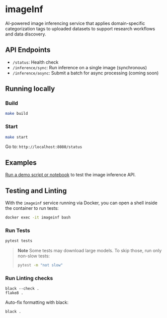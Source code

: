 # imageInf

AI-powered image inferencing service that applies domain-specific categorization tags to
uploaded datasets to support research workflows and data discovery.

## API Endpoints

- `/status`: Health check
- `/inference/sync`: Run inference on a single image (synchronous)
- `/inference/async`: Submit a batch for async processing (coming soon)

## Running locally

### Build

```bash
make build
```

### Start

```bash
make start
```

Go to:  `http://localhost:8080/status`

## Examples

[Run a demo script or notebook](example/README.md) to test the image inference API.

## Testing and Linting

With the `imageinf` service running via Docker, you can open a shell inside the container to run tests:

```bash
docker exec -it imageinf bash
```

### Run Tests
```bash
pytest tests
```

> **Note**
> Some tests may download large models. To skip those, run only non-slow tests:
> ```bash
> pytest -m "not slow"
> ```
>
### Run Linting checks
```
black --check .
flake8 .
```

Auto-fix formatting with black:
```
black .
```

